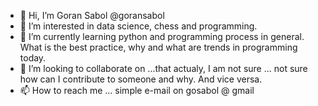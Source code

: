 - 👋 Hi, I’m Goran Sabol @goransabol
- 👀 I’m interested in data science, chess and programming. 
- 🌱 I’m currently learning python and programming process in general. What is the best practice, why and what are trends in programming today.
- 💞️ I’m looking to collaborate on ...that actualy, I am not sure ... not sure how can I contribute to someone and why. And vice versa. 
- 📫 How to reach me ... simple e-mail on gosabol @ gmail

<!---
goransabol/goransabol is a ✨ special ✨ repository because its `README.md` (this file) appears on your GitHub profile.
You can click the Preview link to take a look at your changes.
--->
